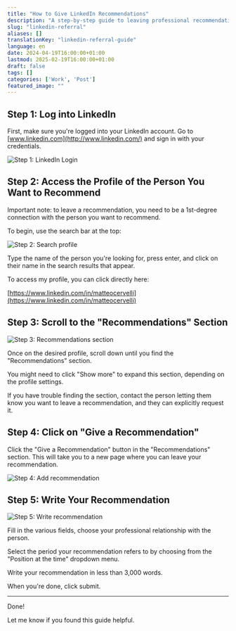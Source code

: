 ```yaml
---
title: "How to Give LinkedIn Recommendations"
description: "A step-by-step guide to leaving professional recommendations on LinkedIn"
slug: "linkedin-referral"
aliases: []
translationKey: "linkedin-referral-guide"
language: en
date: 2024-04-19T16:00:00+01:00
lastmod: 2025-02-19T16:00:00+01:00
draft: false
tags: []
categories: ['Work', 'Post']
featured_image: ""
---
```


## Step 1: Log into LinkedIn

First, make sure you're logged into your LinkedIn account. Go to [www.linkedin.com](http://www.linkedin.com/) and sign in with your credentials.

![Step 1: LinkedIn Login](/images/linkedin-referral/1.png)

## Step 2: Access the Profile of the Person You Want to Recommend

Important note: to leave a recommendation, you need to be a 1st-degree connection with the person you want to recommend.

To begin, use the search bar at the top:

![Step 2: Search profile](/images/linkedin-referral/2.png)

Type the name of the person you're looking for, press enter, and click on their name in the search results that appear.

To access my profile, you can click directly here:

[https://www.linkedin.com/in/matteocervelli](https://www.linkedin.com/in/matteocervelli)

## Step 3: Scroll to the "Recommendations" Section

![Step 3: Recommendations section](/images/linkedin-referral/3.png)

Once on the desired profile, scroll down until you find the "Recommendations" section.

You might need to click "Show more" to expand this section, depending on the profile settings.

If you have trouble finding the section, contact the person letting them know you want to leave a recommendation, and they can explicitly request it.

## Step 4: Click on "Give a Recommendation"

Click the "Give a Recommendation" button in the "Recommendations" section. This will take you to a new page where you can leave your recommendation.

![Step 4: Add recommendation](/images/linkedin-referral/4.png)

## Step 5: Write Your Recommendation

![Step 5: Write recommendation](/images/linkedin-referral/5.png)

Fill in the various fields, choose your professional relationship with the person.

Select the period your recommendation refers to by choosing from the "Position at the time" dropdown menu.

Write your recommendation in less than 3,000 words.

When you're done, click submit.

---

Done!

Let me know if you found this guide helpful.
